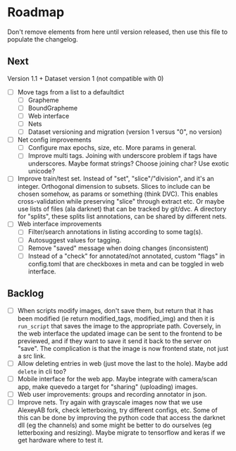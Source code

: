 # Roadmap

Don't remove elements from here until version released, then use this file to
populate the changelog.

## Next

Version 1.1 + Dataset version 1 (not compatible with 0)

- [ ] Move tags from a list to a defaultdict
    - [ ] Grapheme
    - [ ] BoundGrapheme
    - [ ] Web interface
    - [ ] Nets
    - [ ] Dataset versioning and migration (version 1 versus "0", no version)
- [ ] Net config improvements
    - [ ] Configure max epochs, size, etc. More params in general.
    - [ ] Improve multi tags. Joining with underscore problem if tags have
        underscores. Maybe format strings? Choose joining char? Use exotic
        unicode?
- [ ] Improve train/test set. Instead of "set", "slice"/"division", and
    it's an integer. Orthogonal dimension to subsets. Slices to include
    can be chosen somehow, as params or something (think DVC). This
    enables cross-validation while preserving "slice" through extract
    etc. Or maybe use lists of files (ala darknet) that can be tracked by
    git/dvc. A directory for "splits", these splits list annotations, can be
    shared by different nets.
- [ ] Web interface improvements
    - [ ] Filter/search annotations in listing according to some tag(s).
    - [ ] Autosuggest values for tagging.
    - [ ] Remove "saved" message when doing changes (inconsistent)
    - [ ] Instead of a "check" for annotated/not annotated, custom "flags" in
        config.toml that are checkboxes in meta and can be toggled in web interface.

## Backlog

- [ ] When scripts modify images, don't save them, but return that it has been
    modified (ie return modified_tags, modified_img) and then it is `run_script`
    that saves the image to the appropriate path. Coversely, in the web
    interface the updated image can be sent to the frontend to be previewed, and
    if they want to save it send it back to the server on "save". The
    complication is that the image is now frontend state, not just a src link.
- [ ] Allow deleting entries in web (just move the last to the hole). Maybe
    add `delete` in cli too?
- [ ] Mobile interface for the web app. Maybe integrate with camera/scan app,
    make quevedo a target for "sharing" (uploading) images.
- [ ] Web user improvements: groups and recording annotator in json.
- [ ] Improve nets. Try again with grayscale images now that we use AlexeyAB
    fork, check letterboxing, try different configs, etc. Some of this can be
    done by improving the python code that access the darknet dll (eg the
    channels) and some might be better to do ourselves (eg letterboxing and
    resizing). Maybe migrate to tensorflow and keras if we get hardware where to
    test it.
